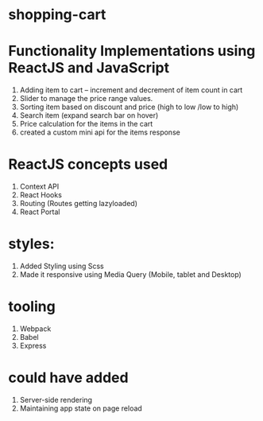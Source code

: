 # shopping-cart

# Functionality Implementations using ReactJS and JavaScript
1.	Adding item to cart – increment and decrement of item count in cart
2.	Slider to manage the price range values.
3.	Sorting item based on discount and price (high to low /low to high)
4.	Search item (expand search bar on hover)
5.  Price calculation for the items in the cart
6.  created a custom mini api for the items response


# ReactJS concepts used
1. Context API
2. React Hooks
3. Routing (Routes getting lazyloaded)
4. React Portal

# styles: 
1.	Added Styling using Scss
2.	Made it responsive using Media Query (Mobile, tablet and Desktop)

# tooling
 1. Webpack
 2. Babel
 3. Express

# could have added 
1. Server-side rendering
2. Maintaining app state on page reload

